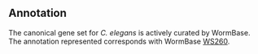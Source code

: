 Annotation
----------

The canonical gene set for *C. elegans* is actively curated by WormBase.
The annotation represented corresponds with WormBase
[WS260](ftp://ftp.wormbase.org/pub/wormbase/releases/WS260).
